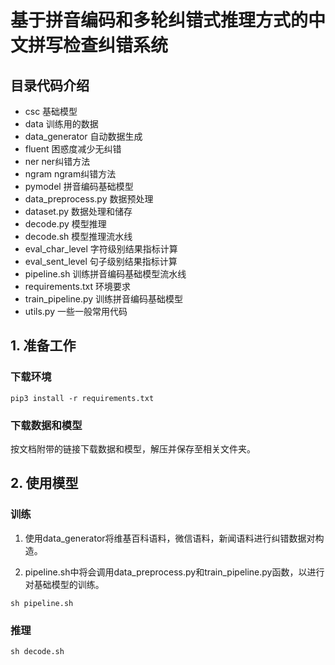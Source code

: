 # 基于拼音编码和多轮纠错式推理方式的中文拼写检查纠错系统
## 目录代码介绍
- csc 基础模型
- data 训练用的数据
- data_generator 自动数据生成
- fluent 困惑度减少无纠错
- ner ner纠错方法
- ngram ngram纠错方法
- pymodel 拼音编码基础模型
- data_preprocess.py 数据预处理
- dataset.py 数据处理和储存
- decode.py 模型推理
- decode.sh 模型推理流水线
- eval_char_level 字符级别结果指标计算
- eval_sent_level 句子级别结果指标计算
- pipeline.sh 训练拼音编码基础模型流水线
- requirements.txt 环境要求
- train_pipeline.py 训练拼音编码基础模型
- utils.py 一些一般常用代码

## 1. 准备工作
### 下载环境
```angular2html
pip3 install -r requirements.txt
```

### 下载数据和模型
按文档附带的链接下载数据和模型，解压并保存至相关文件夹。

## 2. 使用模型

### 训练
1. 使用data_generator将维基百科语料，微信语料，新闻语料进行纠错数据对构造。

2. pipeline.sh中将会调用data_preprocess.py和train_pipeline.py函数，以进行对基础模型的训练。
```
sh pipeline.sh
```

### 推理
```angular2html
sh decode.sh
```